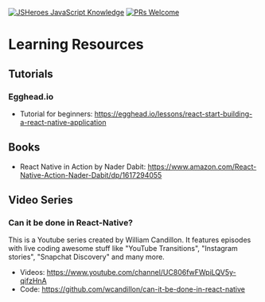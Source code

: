[![JSHeroes JavaScript Knowledge](https://img.shields.io/badge/JSHeroes-React--Native--Community-blue.svg)](https://github.com/jsheroes/react-native-community/)
[![PRs Welcome](https://img.shields.io/badge/PRs-welcome-brightgreen.svg)](http://makeapullrequest.com)

# Learning Resources

## Tutorials

### Egghead.io
- Tutorial for beginners: https://egghead.io/lessons/react-start-building-a-react-native-application

## Books

- React Native in Action by Nader Dabit: https://www.amazon.com/React-Native-Action-Nader-Dabit/dp/1617294055

## Video Series

### Can it be done in React-Native?

This is a Youtube series created by William Candillon. It features episodes with live coding awesome stuff like "YouTube Transitions", "Instagram stories", "Snapchat Discovery" and many more.
- Videos: https://www.youtube.com/channel/UC806fwFWpiLQV5y-qifzHnA
- Code: https://github.com/wcandillon/can-it-be-done-in-react-native
